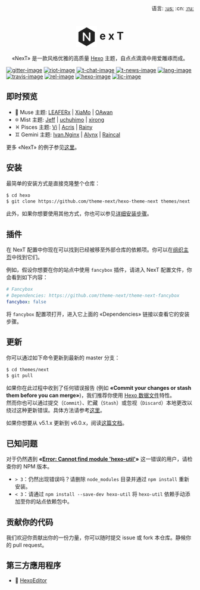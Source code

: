 <div align="right">语言: <a title="英语" href="../../README.md">:us:</a>
:cn:
<a title="俄语" href="../../docs/ru/README.md">:ru:</a></div>

# <div align="center"><a title="Go to homepage" href="https://theme-next.org"><img align="center" width="56" height="56" src="https://raw.githubusercontent.com/theme-next/hexo-theme-next/master/source/images/logo.svg?sanitize=true"></a> e x T</div>

<p align="center">«NexT» 是一款风格优雅的高质量 <a href="http://hexo.io">Hexo</a> 主题，自点点滴滴中用爱雕琢而成。</p>

[![gitter-image]][gitter-url]
[![riot-image]][riot-url]
[![t-chat-image]][t-chat-url]
[![t-news-image]][t-news-url]
[![lang-image]][lang-url]
[![travis-image]][travis-url]
[![rel-image]][releases-url]
[![hexo-image]][hexo-url]
[![lic-image]][lic-url]

## 即时预览

* :heart_decoration: Muse 主题: [LEAFERx](https://leaferx.online) | [XiaMo](https://notes.wanghao.work) | [OAwan](https://oawan.me)
* :six_pointed_star: Mist 主题: [Jeff](https://blog.zzbd.org) | [uchuhimo](http://uchuhimo.me) | [xirong](http://www.ixirong.com)
* :pisces: Pisces 主题: [Vi](http://notes.iissnan.com) | [Acris](https://acris.me) | [Rainy](https://rainylog.com)
* :gemini: Gemini 主题: [Ivan.Nginx](https://almostover.ru) | [Alynx](http://sh.alynx.xyz) | [Raincal](https://raincal.top)

更多 «NexT» 的例子参见[这里](https://github.com/iissnan/hexo-theme-next/issues/119)。

## 安装

最简单的安装方式是直接克隆整个仓库：

   ```sh
   $ cd hexo
   $ git clone https://github.com/theme-next/hexo-theme-next themes/next
   ```

此外，如果你想要使用其他方式，你也可以参见[详细安装步骤][docs-installation-url]。

## 插件

在 NexT 配置中你现在可以找到已经被移至外部仓库的依赖项。你可以在[组织主页](https://github.com/theme-next)中找到它们。

例如，假设你想要在你的站点中使用 `fancybox` 插件，请进入 NexT 配置文件，你会看到如下内容：

```yml
# Fancybox
# Dependencies: https://github.com/theme-next/theme-next-fancybox
fancybox: false
```

将 `fancybox` 配置项打开，进入它上面的 «Dependencies» 链接以查看它的安装步骤。

## 更新

你可以通过如下命令更新到最新的 master 分支：

```sh
$ cd themes/next
$ git pull
```

如果你在此过程中收到了任何错误报告 (例如 **«Commit your changes or stash them before you can merge»**)，我们推荐你使用 [Hexo 数据文件][docs-data-files-url]特性。\
然而你也可以通过提交（`Commit`）、贮藏（`Stash`）或忽视（`Discard`）本地更改以绕过这种更新错误。具体方法请参考[这里](https://stackoverflow.com/a/15745424/5861495)。

如果你想要从 v5.1.x 更新到 v6.0.x，阅读[这篇文档][docs-update-5-1-x-url]。

## 已知问题

对于仍然遇到 **«[Error: Cannot find module 'hexo-util'](https://github.com/iissnan/hexo-theme-next/issues/1490)»** 这一错误的用户，请检查你的 NPM 版本。

* `> 3`：仍然出现错误吗？请删除 `node_modules` 目录并通过 `npm install` 重新安装。
* `< 3`：请通过 `npm install --save-dev hexo-util` 将 `hexo-util` 依赖手动添加至你的站点依赖包中。

## 贡献你的代码

我们欢迎你贡献出你的一份力量，你可以随时提交 issue 或 fork 本仓库。静候你的 pull request。

## 第三方應用程序

* :triangular_flag_on_post: <a title="Hexo Markdown 编辑器" href="https://github.com/zhuzhuyule/HexoEditor" target="_blank">HexoEditor</a>

[browser-image]: https://img.shields.io/badge/browser-%20chrome%20%7C%20firefox%20%7C%20opera%20%7C%20safari%20%7C%20ie%20%3E%3D%209-lightgrey.svg
[browser-url]: https://www.browserstack.com

[lang-image]: https://d322cqt584bo4o.cloudfront.net/theme-next/localized.svg "请花几秒钟来添加或修正翻译！"
[lang-url]: https://crwd.in/theme-next

[gitter-image]: https://badges.gitter.im/Join%20Chat.svg
[gitter-url]: https://gitter.im/theme-next

[riot-image]: https://img.shields.io/badge/riot-join%20chat-green.svg
[riot-url]: https://riot.im/app/#/room/#NexT:matrix.org

[t-chat-image]: https://img.shields.io/badge/telegram-chat-lightgrey.svg
[t-chat-url]: https://t.me/joinchat/GUNHXA-vZkgSMuimL1VmMw

[t-news-image]: https://img.shields.io/badge/telegram-news-lightgrey.svg
[t-news-url]: https://t.me/theme_next

[travis-image]: https://travis-ci.org/theme-next/hexo-theme-next.svg?branch=master
[travis-url]: https://travis-ci.org/theme-next/hexo-theme-next?branch=master "Travis CI [Linux]"

[hexo-image]: https://img.shields.io/badge/hexo-%3E%3D%203.3.5-blue.svg
[hexo-url]: http://hexo.io

[lic-image]: https://img.shields.io/badge/license-%20AGPL-blue.svg
[lic-url]: https://github.com/theme-next/hexo-theme-next/blob/master/LICENSE.md

<!--[rel-image]: https://img.shields.io/github/release/theme-next/hexo-theme-next.svg-->
[rel-image]: https://badge.fury.io/gh/theme-next%2Fhexo-theme-next.svg
<!--[mnt-image]: https://img.shields.io/maintenance/yes/2018.svg-->

[download-latest-url]: https://github.com/theme-next/hexo-theme-next/archive/master.zip
[releases-latest-url]: https://github.com/theme-next/hexo-theme-next/releases/latest
[releases-url]: https://github.com/theme-next/hexo-theme-next/releases
[tags-url]: https://github.com/theme-next/hexo-theme-next/tags
[commits-url]: https://github.com/theme-next/hexo-theme-next/commits/master

[docs-installation-url]: https://github.com/theme-next/hexo-theme-next/blob/master/docs/zh-CN/INSTALLATION.md
[docs-data-files-url]: https://github.com/theme-next/hexo-theme-next/blob/master/docs/zh-CN/DATA-FILES.md
[docs-update-5-1-x-url]: https://github.com/theme-next/hexo-theme-next/blob/master/docs/zh-CN/UPDATE-FROM-5.1.X.md
